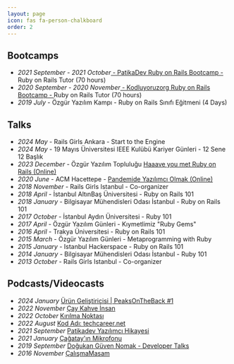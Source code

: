 ```yaml
---
layout: page
icon: fas fa-person-chalkboard
order: 2
---
```


<h2>Bootcamps</h2>
<ul>
  <li><i>2021 September - 2021 October</i><a href="https://www.patika.dev/en/bootcamp/protein-ruby-on-rails-bootcamp" target="_blank"> - PatikaDev Ruby on Rails Bootcamp - </a>Ruby on Rails Tutor (70 hours)</li>
  <li><i>2020 September - 2020 November</i><a href="https://www.kodluyoruz.org/bootcamp/istanbul-ruby-on-rails-bootcamp/" target="_blank"> - Kodluyoruzorg Ruby on Rails Bootcamp - </a>Ruby on Rails Tutor (70 hours)</li>
  <li><i>2019 July</i> - Özgür Yazılım Kampı - Ruby on Rails Sınıfı Eğitmeni (4 Days)</li>
</ul>

<h2>Talks</h2>
<ul>
  <li><i>2024 May</i> -  Rails Girls Ankara - Start to the Engine</li>
  <li><i>2024 May</i> -  19 Mayıs Üniversitesi IEEE Kulübü Kariyer Günleri - 12 Sene 12 Başlık</li>
  <li><i>2023 December</i> -  Özgür Yazılım Topluluğu <a href="https://www.youtube.com/watch?v=c486F7vwdq4">Haaave you met Ruby on Rails (Online)</a></li>
  <li><i>2020 June</i> - ACM Hacettepe - <a href="https://www.youtube.com/watch?v=9p74XLrshEA" target="_blank">Pandemide Yazılımcı Olmak (Online)</a></li>
  <li><i>2018 November</i> - Rails Girls Istanbul - Co-organizer</li>
  <li><i>2018 April</i> - İstanbul AltınBaş Üniversitesi - Ruby on Rails 101</li>
  <li><i>2018 January</i> - Bilgisayar Mühendisleri Odası İstanbul - Ruby on Rails 101</li>
  <li><i>2017 October</i> - İstanbul Aydın Üniversitesi - Ruby 101</li>
  <li><i>2017 April</i> - Özgür Yazılım Günleri - Kıymetlimiz "Ruby Gems"</li>
  <li><i>2016 April</i> - Trakya Üniversitesi - Ruby on Rails 101</li>
  <li><i>2015 March</i> - Özgür Yazılım Günleri - Metaprogramming with Ruby</li>
  <li><i>2015 January</i> - Istanbul Hackerspace - Ruby on Rails 101</li>
  <li><i>2014 January</i> - Bilgisayar Mühendisleri Odası İstanbul - Ruby 101</li>
  <li><i>2013 October</i> - Rails Girls Istanbul - Co-organizer</li>
</ul>

<h2>Podcasts/Videocasts</h2>
<ul>
  <li><i>2024 January </i><a href="https://www.youtube.com/watch?v=-xK5T7bUM0k" target="_blank"> Ürün Geliştiricisi | PeaksOnTheBack #1</a></li>
  <li><i>2022 November </i><a href="https://www.youtube.com/watch?v=rgdXnq1fMSw" target="_blank"> Çay Kahve İnsan</a></li>
  <li><i>2022 October </i><a href="https://open.spotify.com/episode/1JgWKjg4Izn9neaYtzS6rO?si=6841930a2b3942c1" target="_blank"> Kırılma Noktası</a></li>
  <li><i>2022 August </i><a href="https://open.spotify.com/episode/3Ym99zkzFTPhDh1qSKYKTE?si=dd23f2edec1d4075" target="_blank"> Kod Adı: techcareer.net</a></li>
  <li><i>2021 September </i><a href="https://medium.com/patika-dev/yaz%C4%B1l%C4%B1m-geli%C5%9Ftirme-topluluklar%C4%B1ndan-e%C4%9Fitmenli%C4%9Fe-ender-ahmet-yurtun-hikayesi-7fb437832ce5" target="_blank"> Patikadev Yazılımcı Hikayesi</a></li>
  <li><i>2021 January </i><a href="https://open.spotify.com/episode/5ckxE9u8N0vl9pqNmsyKf4" target="_blank"> Çağatay'ın Mikrofonu</a></li>
  <li><i>2019 September </i><a href="https://www.youtube.com/watch?v=cBdwlPcjzjQ" target="_blank"> Doğukan Güven Nomak - Developer Talks</a></li>
  <li><i>2016 November </i><a href="https://calismamasam.com/ender-ahmet-yurt" target="_blank"> ÇalışmaMasam</a></li>
</ul>